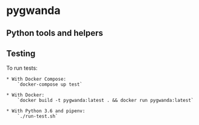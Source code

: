 # pygwanda
## Python tools and helpers

## Testing

To run tests: 

    * With Docker Compose:
        `docker-compose up test`

    * With Docker:
        `docker build -t pygwanda:latest . && docker run pygwanda:latest`

    * With Python 3.6 and pipenv:
        `./run-test.sh`

